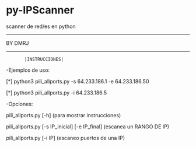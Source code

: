# py-IPScanner
scanner de red/es en python



*************************************
BY DMRJ
*************************************

           |INSTRUCCIONES|
           
           
-Ejemplos de uso:

[*] python3 pili_allports.py -s 64.233.186.1 -e 64.233.186.50

[*] python3 pili_allports.py -i 64.233.186.5


-Opciones:

pili_allports.py [-h] (para mostrar instrucciones)

pili_allports.py [-s IP_inicial] [-e IP_final] (escanea un RANGO DE IP)

pili_allports.py [-i IP] (escaneo puertos de una IP)

